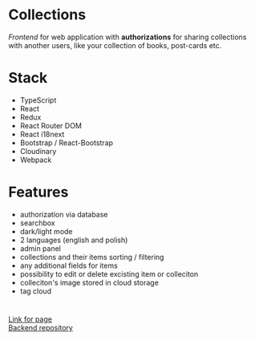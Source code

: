 # Collections
*Frontend* for web application with **authorizations** for sharing collections with another users, like your collection of books, post-cards etc.

# Stack
 - TypeScript
 - React
 - Redux
 - React Router DOM
 - React i18next
 - Bootstrap / React-Bootstrap
 - Cloudinary
 - Webpack
 
 # Features
 - authorization via database
 - searchbox
 - dark/light mode
 - 2 languages (english and polish)
 - admin panel
 - collections and their items sorting / filtering
 - any additional fields for items
 - possibility to edit or delete excisting item or colleciton
 - colleciton's image stored in cloud storage
 - tag cloud
 
 #
 
 [Link for page](https://jakub-malec826.github.io/Collections/) <br>
 [Backend repository](https://github.com/jakub-malec826/Collections-backend)
 
 # 
